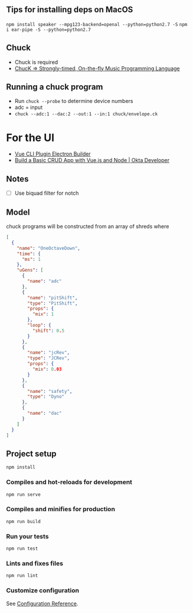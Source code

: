 ## Tips for installing deps on MacOS
`npm install speaker --mpg123-backend=openal --python=python2.7 -S`
`npm i ear-pipe -S --python=python2.7`

## Chuck
- Chuck is required
- [ChucK => Strongly-timed, On-the-fly Music Programming Language](https://chuck.cs.princeton.edu/)

## Running a chuck program
- Run `chuck --probe` to determine device numbers
- adc = input
- `chuck --adc:1 --dac:2 --out:1 --in:1 chuck/envelope.ck`

# For the UI
- [Vue CLI Plugin Electron Builder](https://nklayman.github.io/vue-cli-plugin-electron-builder/)
- [Build a Basic CRUD App with Vue.js and Node | Okta Developer](https://developer.okta.com/blog/2018/02/15/build-crud-app-vuejs-node)


Notes
----
- [ ] Use biquad filter for notch

Model
----
chuck programs will be constructed from an array of shreds where 
```json
[
  {
    "name": "OneOctaveDown",
    "time": {
      "ms": 1
    },
    "uGens": [
      { 
        "name": "adc"
      },
      {
        "name": "pitShift",
        "type": "PitShift",
        "props": {
          "mix": 1
        },
        "loop": {
          "shift": 0.5
        }
      },
      {
        "name": "jcRev",
        "type": "JCRev",
        "props": {
          "mix": 0.03
        }
      },
      {
        "name": "safety",
        "type": "Dyno"
      },
      {
        "name": "dac"
      }
    ]
  }
]
```

## Project setup
```
npm install
```

### Compiles and hot-reloads for development
```
npm run serve
```

### Compiles and minifies for production
```
npm run build
```

### Run your tests
```
npm run test
```

### Lints and fixes files
```
npm run lint
```

### Customize configuration
See [Configuration Reference](https://cli.vuejs.org/config/).